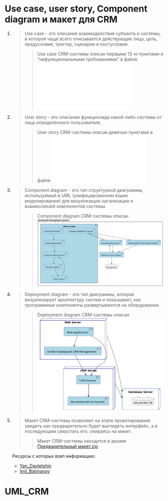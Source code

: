 # Use case, user story, Component diagram и макет для CRM

1. >Use case - это описание взаимодействия субъекта и системы, в которой чаще всего описывается действующие лица, цель, предусловия, триггер, сценарии и постусловие.
   >>Use case CRM-системы описан первыми 13-ю пунктами и "нефункциональными требованиями" в файле ![UML_crm.txt](./UML_crm.txt)

2. >User story - это описание функционада какой-либо системы от лица определенного пользователя.
   >>User story CRM-системы описан девятью пунктами в файле ![UML_crm.txt](./UML_crm.txt)

3. >Component diagram - это тип структурной диаграммы, используемый в UML (унифицированном языке моделирования) для визуализации организации и взаимосвязей компонентов системы.
   >>Component diagram CRM-системы описан ![картинкой component_diagram.png](./component_diagram.png)

4. >Deployment diagram - это тип диаграммы, которая визуализирует архитектуру систем и показывает, как программные компоненты развертываются на оборудовании.
   >> Deployment diagram CRM-системы описан ![картинка deployment_diagram](./deployment_diagram.png)

5. >Макет CRM-системы позволяет на этапе проектирования увидеть как предварительно будет выглядеть интерфейс, а в последующем сверстать его, опираясь на макет.
    >>Макет CRM-системы находится в архиве [Предварительный макет.zip](./Предварительный_макет.zip)

    Ресурсы с которых взял информацию: 
    - [Yan_Davletshin](https://drive.google.com/drive/folders/1W8sHFyzeJb6k3UKr4-YtBE2X3K6-qQFN)
    - [Imil_Batmanov](https://docs.google.com/document/d/1EkUSkkmQ0EDrHGR7AA9hHIEKeKWHPIXG94A-Y5XAJH4/edit)
# UML_CRM
